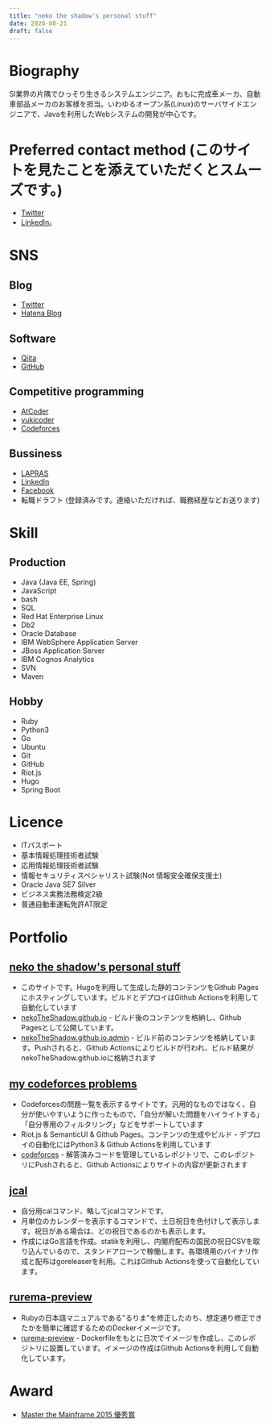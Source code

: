 ```yaml
---
title: "neko the shadow's personal stuff"
date: 2020-08-21
draft: false
---
```


# Biography

SI業界の片隅でひっそり生きるシステムエンジニア。おもに完成車メーカ、自動車部品メーカのお客様を担当。いわゆるオープン系(Linux)のサーバサイドエンジニアで、Javaを利用したWebシステムの開発が中心です。

# Preferred contact method (このサイトを見たことを添えていただくとスムーズです。)

-   [Twitter](https://twitter.com/neko_the_shadow)
-   [LinkedIn](https://www.linkedin.com/in/%E5%AD%9F-%E4%B8%AD%E6%9D%91-a78b44198/)。

# SNS

## Blog

-   [Twitter](https://twitter.com/neko_the_shadow)
-   [Hatena Blog](http://nekotheshadow.hatenablog.com/)

## Software

-   [Qiita](https://qiita.com/neko_the_shadow)
-   [GitHub](https://github.com/nekoTheShadow)

## Competitive programming

-   [AtCoder](https://atcoder.jp/user/nekoTheShadow)
-   [yukicoder](https://yukicoder.me/users/2324)
-   [Codeforces](https://codeforces.com/profile/nekoTheShadow)

## Bussiness

-   [LAPRAS](https://lapras.com/public/3WQ8OHO)
-   [LinkedIn](https://www.linkedin.com/in/%E5%AD%9F-%E4%B8%AD%E6%9D%91-a78b44198/)
-   [Facebook](https://www.facebook.com/profile.php?id=100009423617657)
-   転職ドラフト (登録済みです。連絡いただければ、職務経歴などお送ります)

# Skill

## Production

-   Java (Java EE, Spring)
-   JavaScript
-   bash
-   SQL
-   Red Hat Enterprise Linux
-   Db2
-   Oracle Database
-   IBM WebSphere Application Server
-   JBoss Application Server
-   IBM Cognos Analytics
-   SVN
-   Maven

## Hobby

-   Ruby
-   Python3
-   Go
-   Ubuntu
-   Git
-   GitHub
-   Riot.js
-   Hugo
-   Spring Boot

# Licence

-   ITパスポート
-   基本情報処理技術者試験
-   応用情報処理技術者試験
-   情報セキュリティスペシャリスト試験(Not 情報安全確保支援士)
-   Oracle Java SE7 Silver
-   ビジネス実務法務検定2級
-   普通自動車運転免許AT限定

# Portfolio

## [neko the shadow's personal stuff](https://nekotheshadow.github.io/)

-   このサイトです。Hugoを利用して生成した静的コンテンツをGithub
    Pagesにホスティングしています。ビルドとデプロイはGithub
    Actionsを利用して自動化しています
-   [nekoTheShadow.github.io](https://github.com/nekoTheShadow/nekoTheShadow.github.io) - ビルド後のコンテンツを格納し、Github Pagesとして公開しています。
-   [nekoTheShadow.github.io.admin](https://github.com/nekoTheShadow/nekoTheShadow.github.io.admin) - ビルド前のコンテンツを格納しています。Pushされると、Github Actionsによりビルドが行われ、ビルド結果がnekoTheShadow.github.ioに格納されます

## [my codeforces problems](https://nekotheshadow.github.io/codeforces/)

-   Codeforcesの問題一覧を表示するサイトです。汎用的なものではなく、自分が使いやすいように作ったもので、「自分が解いた問題をハイライトする」「自分専用のフィルタリング」などをサポートしています
-   Riot.js & SemanticUI & Github Pages。コンテンツの生成やビルド・デプロイの自動化にはPython3 & Github Actionsを利用しています
-   [codeforces](https://github.com/nekoTheShadow/codeforces) - 解答済みコードを管理しているレポジトリで、このレポジトリにPushされると、Github Actionsによりサイトの内容が更新されます

## [jcal](https://github.com/nekoTheShadow/jcal)

-   自分用calコマンド、略してjcalコマンドです。
-   月単位のカレンダーを表示するコマンドで、土日祝日を色付けして表示します。祝日がある場合は、どの祝日であるのかも表示します。
-   作成にはGo言語を作成。statikを利用し、内閣府配布の国民の祝日CSVを取り込んでいるので、スタンドアローンで稼働します。各環境用のバイナリ作成と配布はgoreleaserを利用。これはGithub Actionsを使って自動化しています。

## [rurema-preview](https://github.com/nekoTheShadow/rurema-preview)

-   Rubyの日本語マニュアルである"るりま"を修正したのち、想定通り修正できたかを簡単に確認するためのDockerイメージです。
-   [rurema-preview](https://github.com/users/nekoTheShadow/packages/container/rurema-preview/30180) - Dockerfileをもとに日次でイメージを作成し、このレポジトリに設置しています。イメージの作成はGithub Actionsを利用して自動化しています。

# Award

-   [Master the Mainframe 2015 優秀賞](https://www.ibm.com/jp-ja/it-infrastructure/z/learn/master-the-mainframe-past-championship)
